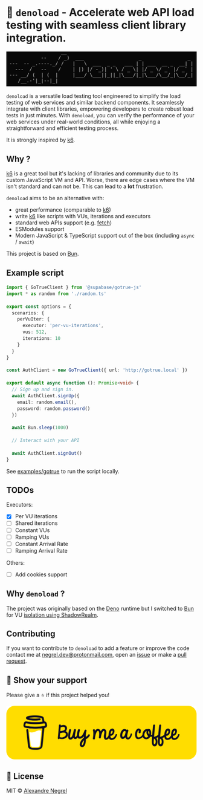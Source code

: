 # 🦕 `denoload` - Accelerate web API load testing with seamless client library integration.

![denoload ascii art](./.github/images/ascii.png)

`denoload` is a versatile load testing tool engineered to simplify the load
testing of web services and similar backend components. It seamlessly integrate
with client libraries, empowering developers to create robust load tests in just
minutes. With `denoload`, you can verify the performance of your web services
under real-world conditions, all while enjoying a straightforward and efficient
testing process.

It is strongly inspired by [k6][k6].

## Why ?

[k6][k6] is a great tool but it's lacking of libraries and community due to its
custom JavaScript VM and API. Worse, there are edge cases where the VM isn't
standard and can not be. This can lead to a **lot** frustration.

`denoload` aims to be an alternative with:
- great performance (comparable to [k6][k6])
- write [k6][k6] like scripts with VUs, iterations and executors
- standard web APIs support (e.g. [fetch](https://developer.mozilla.org/en-US/docs/Web/API/Fetch_API))
- ESModules support
- Modern JavaScript & TypeScript support out of the box (including `async` /
  `await`)

This project is based on [Bun][bun].

## Example script

```ts
import { GoTrueClient } from '@supabase/gotrue-js'
import * as random from './random.ts'

export const options = {
  scenarios: {
    perVuIter: {
      executor: 'per-vu-iterations',
      vus: 512,
      iterations: 10
    }
  }
}

const AuthClient = new GoTrueClient({ url: 'http://gotrue.local' })

export default async function (): Promise<void> {
  // Sign up and sign in.
  await AuthClient.signUp({
    email: random.email(),
    password: random.password()
  })

  await Bun.sleep(1000)

  // Interact with your API

  await AuthClient.signOut()
}
```

See [examples/gotrue](./examples/gotrue/) to run the script locally.

## TODOs

Executors:
- [x] Per VU iterations
- [ ] Shared iterations
- [ ] Constant VUs
- [ ] Ramping VUs
- [ ] Constant Arrival Rate
- [ ] Ramping Arrival Rate

Others:
- [ ] Add cookies support

## Why `denoload` ?

The project was originally based on the [Deno](https://deno.land) runtime but I
switched to [Bun][bun] for VU [isolation using ShadowRealm](https://github.com/tc39/proposal-shadowrealm/).

## Contributing

If you want to contribute to `denoload` to add a feature or improve the code contact
me at [negrel.dev@protonmail.com](mailto:negrel.dev@protonmail.com), open an
[issue](https://github.com/negrel/denoload/issues) or make a
[pull request](https://github.com/negrel/denoload/pulls).

## :stars: Show your support

Please give a :star: if this project helped you!

[![buy me a coffee](.github/images/bmc-button.png)](https://www.buymeacoffee.com/negrel)

## :scroll: License

MIT © [Alexandre Negrel](https://www.negrel.dev/)

[k6]: https://k6.io/
[bun]: https://bun.sh/
